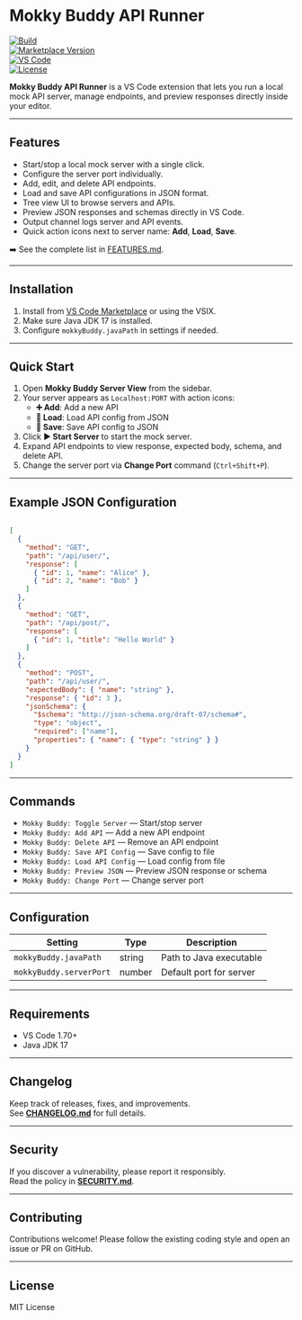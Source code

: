 # Mokky Buddy API Runner

[![Build](https://github.com/stapeDev/it.stapedev.vscode.mokkybuddy/actions/workflows/node.js.yml/badge.svg?branch=main)](https://github.com/stapeDev/it.stapedev.vscode.mokkybuddy/actions/workflows/node.js.yml)  
[![Marketplace Version](https://img.shields.io/visual-studio-marketplace/v/stapedev.mokky-buddy-api-runner?label=VS%20Marketplace)](https://marketplace.visualstudio.com/items?itemName=stapedev.mokky-buddy-api-runner)  
[![VS Code](https://img.shields.io/badge/VS%20Code-1.70%2B-purple)](https://code.visualstudio.com/)  
[![License](https://img.shields.io/badge/license-MIT-green)](LICENSE)

**Mokky Buddy API Runner** is a VS Code extension that lets you run a local mock API server, manage endpoints, and preview responses directly inside your editor.

---

## Features

- Start/stop a local mock server with a single click.
- Configure the server port individually.
- Add, edit, and delete API endpoints.
- Load and save API configurations in JSON format.
- Tree view UI to browse servers and APIs.
- Preview JSON responses and schemas directly in VS Code.
- Output channel logs server and API events.
- Quick action icons next to server name: **Add**, **Load**, **Save**.

➡️ See the complete list in [FEATURES.md](FEATURES.md).

---

## Installation

1. Install from [VS Code Marketplace](https://marketplace.visualstudio.com/items?itemName=stapedev.mokky-buddy-api-runner) or using the VSIX.  
2. Make sure Java JDK 17 is installed.  
3. Configure `mokkyBuddy.javaPath` in settings if needed.

---

## Quick Start

1. Open **Mokky Buddy Server View** from the sidebar.  
2. Your server appears as `Localhost:PORT` with action icons:  
   - **➕ Add**: Add a new API  
   - **📂 Load**: Load API config from JSON  
   - **💾 Save**: Save API config to JSON  
3. Click **▶ Start Server** to start the mock server.  
4. Expand API endpoints to view response, expected body, schema, and delete API.  
5. Change the server port via **Change Port** command (`Ctrl+Shift+P`).

---

## Example JSON Configuration

```json

[
  {
    "method": "GET",
    "path": "/api/user/",
    "response": [
      { "id": 1, "name": "Alice" },
      { "id": 2, "name": "Bob" }
    ]
  },
  {
    "method": "GET",
    "path": "/api/post/",
    "response": [
      { "id": 1, "title": "Hello World" }
    ]
  },
  {
    "method": "POST",
    "path": "/api/user/",
    "expectedBody": { "name": "string" },
    "response": { "id": 3 },
    "jsonSchema": {
      "$schema": "http://json-schema.org/draft-07/schema#",
      "type": "object",
      "required": ["name"],
      "properties": { "name": { "type": "string" } }
    }
  }
]
```


---

## Commands

- `Mokky Buddy: Toggle Server` — Start/stop server  
- `Mokky Buddy: Add API` — Add a new API endpoint  
- `Mokky Buddy: Delete API` — Remove an API endpoint  
- `Mokky Buddy: Save API Config` — Save config to file  
- `Mokky Buddy: Load API Config` — Load config from file  
- `Mokky Buddy: Preview JSON` — Preview JSON response or schema  
- `Mokky Buddy: Change Port` — Change server port

---

## Configuration

| Setting                 | Type   | Description              |
|-------------------------|--------|--------------------------|
| `mokkyBuddy.javaPath`   | string | Path to Java executable  |
| `mokkyBuddy.serverPort` | number | Default port for server  |

---

## Requirements

- VS Code 1.70+  
- Java JDK 17

---

## Changelog

Keep track of releases, fixes, and improvements.  
See **[CHANGELOG.md](CHANGELOG.md)** for full details.

---

## Security

If you discover a vulnerability, please report it responsibly.  
Read the policy in **[SECURITY.md](SECURITY.md)**.

---

## Contributing

Contributions welcome! Please follow the existing coding style and open an issue or PR on GitHub.

---

## License

MIT License

